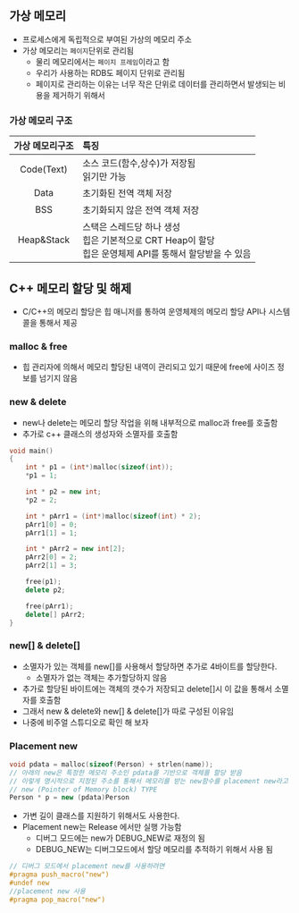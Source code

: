 ## 가상 메모리
* 프로세스에게 독립적으로 부여된 가상의 메모리 주소 
* 가상 메모리는 `페이지`단위로 관리됨
  * 물리 메모리에서는 `페이지 프레임`이라고 함
  * 우리가 사용하는 RDB도 페이지 단위로 관리됨
  * 페이지로 관리하는 이유는 너무 작은 단위로 데이터를 관리하면서 발생되는 비용을 제거하기 위해서
### 가상 메모리 구조
|가상 메모리구조|특징|
|:--:|:--|
|Code(Text)|소스 코드(함수,상수)가 저장됨<br>읽기만 가능|
|Data|초기화된 전역 객체 저장|
|BSS|초기화되지 않은 전역 객체 저장|
|Heap&Stack| 스택은 스레드당 하나 생성<br>힙은 기본적으로 CRT Heap이 할당<br>힙은 운영체제 API를 통해서 할당받을 수 있음 |

## C++ 메모리 할당 및 해제
* C/C++의 메모리 할당은 힙 매니저를 통하여 운영체제의 메모리 할당 API나 시스템 콜을 통해서 제공

### malloc & free
* 힙 관리자에 의해서 메모리 할당된 내역이 관리되고 있기 때문에 free에 사이즈 정보를 넘기지 않음 
  
### new & delete
* new나 delete는 메모리 할당 작업을 위해 내부적으로 malloc과 free를 호출함
* 추가로 c++ 클래스의 생성자와 소멸자를 호출함 
```c++
void main()
{
	int * p1 = (int*)malloc(sizeof(int));
	*p1 = 1;

	int * p2 = new int;
	*p2 = 2;

	int * pArr1 = (int*)malloc(sizeof(int) * 2);
	pArr1[0] = 0;
	pArr1[1] = 1;

	int * pArr2 = new int[2];
	pArr2[0] = 2;
	pArr2[1] = 3;

	free(p1);
	delete p2;

	free(pArr1);
	delete[] pArr2;
}
```

### new[] & delete[]
* 소멸자가 있는 객체를 new[]를 사용해서 할당하면 추가로 4바이트를 할당한다.
  * 소멸자가 없는 객체는 추가할당하지 않음
* 추가로 할당된 바이트에는 객체의 갯수가 저장되고 delete[]시 이 값을 통해서 소멸자를 호출함
* 그래서 new & delete와 new[] & delete[]가 따로 구성된 이유임
* 나중에 비주얼 스튜디오로 확인 해 보자
### Placement new
```c++ 
void pdata = malloc(sizeof(Person) + strlen(name));
// 아래의 new은 특정한 메모리 주소인 pdata를 기반으로 객체를 할당 받음
// 이렇게 명시적으로 지정된 주소를 통해서 메모리를 받는 new함수를 placement new라고 함
// new (Pointer of Memory block) TYPE
Person * p = new (pdata)Person
```
* 가변 길이 클래스를 지원하기 위해서도 사용한다.
* Placement new는 Release 에서만 실행 가능함
  * 디버그 모드에는 new가 DEBUG_NEW로 재정의 됨
  * DEBUG_NEW는 디버그모드에서 할당 메모리를 추적하기 위해서 사용 됨
```c++
// 디버그 모드에서 placement new를 사용하려면
#pragma push_macro("new")
#undef new
//placement new 사용
#pragma pop_macro("new")
```
